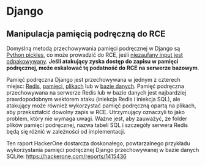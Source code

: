 # Django

## Manipulacja pamięcią podręczną do RCE
Domyślną metodą przechowywania pamięci podręcznej w Django są [Python pickles](https://docs.python.org/3/library/pickle.html), co może prowadzić do RCE, jeśli [niezaufany input jest odpakowywany](https://media.blackhat.com/bh-us-11/Slaviero/BH_US_11_Slaviero_Sour_Pickles_Slides.pdf). **Jeśli atakujący zyska dostęp do zapisu w pamięci podręcznej, może eskalować tę podatność do RCE na serwerze bazowym**.

Pamięć podręczna Django jest przechowywana w jednym z czterech miejsc: [Redis](https://github.com/django/django/blob/48a1929ca050f1333927860ff561f6371706968a/django/core/cache/backends/redis.py#L12), [pamięci](https://github.com/django/django/blob/48a1929ca050f1333927860ff561f6371706968a/django/core/cache/backends/locmem.py#L16), [plikach](https://github.com/django/django/blob/48a1929ca050f1333927860ff561f6371706968a/django/core/cache/backends/filebased.py#L16) lub w [bazie danych](https://github.com/django/django/blob/48a1929ca050f1333927860ff561f6371706968a/django/core/cache/backends/db.py#L95). Pamięć podręczna przechowywana na serwerze Redis lub w bazie danych jest najbardziej prawdopodobnym wektorem ataku (iniekcja Redis i iniekcja SQL), ale atakujący może również wykorzystać pamięć podręczną opartą na plikach, aby przekształcić dowolny zapis w RCE. Utrzymujący oznaczyli to jako problem, który nie wymaga uwagi. Ważne jest, aby zauważyć, że folder plików pamięci podręcznej, nazwa tabeli SQL i szczegóły serwera Redis będą się różnić w zależności od implementacji.

Ten raport HackerOne dostarcza doskonałego, powtarzalnego przykładu wykorzystania pamięci podręcznej Django przechowywanej w bazie danych SQLite: https://hackerone.com/reports/1415436
